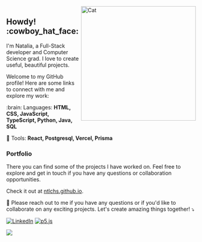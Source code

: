 <img src="https://media.tenor.com/F3kRT9OBofEAAAAC/pusheen-hello.gif" min-width="350px" max-width="350px" width="305px" align="right" alt="Cat">


<h2 align="left">  <b>Howdy! :cowboy_hat_face:</b></h2>
<p align="left">   
I'm Natalia, a Full-Stack developer and Computer Science grad. I love to create useful, beautiful projects. 
</p>

<p align="left">
Welcome to my GitHub profile! Here are some links to connect with me and explore my work:
  </p>

<p align="left">
  :brain: Languages: <strong>HTML, CSS, JavaScript, TypeScript, Python, Java, SQL</strong>
</p>


<p align="left">
  💼 Tools: <strong>React, Postgresql, Vercel, Prisma</strong>
</p> 

<h3 align="left"><b>Portfolio</b></h3>
<p align="left"> 
  
  There you can find some of the projects I have worked on. Feel free to explore and get in touch if you have any questions or collaboration opportunities.

Check it out at [ntlchs.github.io](https://ntlchs.github.io).


<p align="left">
  💌 Please reach out to me if you have any questions or if you'd like to collaborate on any exciting projects. Let's create amazing things together! ⤵️
</p>

[![LinkedIn](https://img.shields.io/badge/linkedin-%230077B5.svg?style=for-the-badge&logo=linkedin&logoColor=white)](https://www.linkedin.com/in/nataliachies/)
[![p5.js](https://img.shields.io/badge/p5.js-ED225D?style=for-the-badge&logo=p5.js&logoColor=FFFFFF)](https://openprocessing.org/user/210757)

</p>  

<img align='left' src="https://github-readme-stats.vercel.app/api?username=ntlchs&show_icons=true&title_color=FF8FA0&text_color=333333&icon_color=FFA8C1&bg_color=FFFBF8&cache_seconds=2300">


